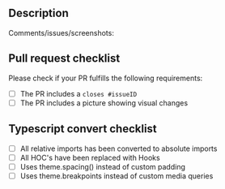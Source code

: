 ## Description

Comments/issues/screenshots:


## Pull request checklist

Please check if your PR fulfills the following requirements:
- [ ] The PR includes a `closes #issueID`
- [ ] The PR includes a picture showing visual changes

## Typescript convert checklist

- [ ] All relative imports has been converted to absolute imports
- [ ] All HOC's have been replaced with Hooks
- [ ] Uses theme.spacing() instead of custom padding
- [ ] Uses theme.breakpoints instead of custom media queries

